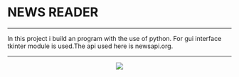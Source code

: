 # NEWS READER 

----

In this project i build an program with the use of python. For gui interface tkinter module is used.The api used here is newsapi.org.

----

<p align="center">
   <img src="news_paper_gif.gif">
</p>
